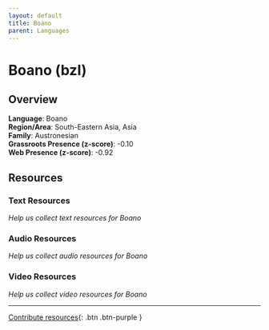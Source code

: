 ```yaml
---
layout: default
title: Boano
parent: Languages
---
```


# Boano (bzl)

## Overview

**Language**: Boano  
**Region/Area**: South-Eastern Asia, Asia  
**Family**: Austronesian  
**Grassroots Presence (z-score)**: -0.10  
**Web Presence (z-score)**: -0.92  

## Resources

### Text Resources
*Help us collect text resources for Boano*

### Audio Resources
*Help us collect audio resources for Boano*

### Video Resources
*Help us collect video resources for Boano*

---

[Contribute resources](https://forms.office.com/e/1SfLJx3u1r){: .btn .btn-purple }
